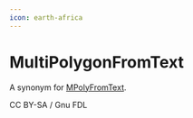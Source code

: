 ```yaml
---
icon: earth-africa
---
```


# MultiPolygonFromText

A synonym for [MPolyFromText](mpolyfromtext.md).

CC BY-SA / Gnu FDL
